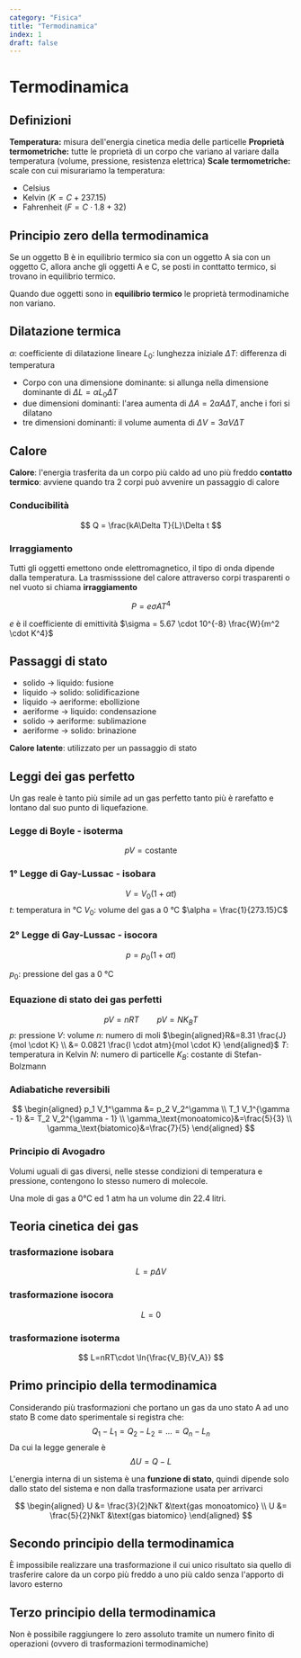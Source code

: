 ```yaml
---
category: "Fisica"
title: "Termodinamica"
index: 1
draft: false
---
```


# Termodinamica

## Definizioni
**Temperatura:** misura dell'energia cinetica media delle particelle
**Proprietà termometriche:** tutte le proprietà di un corpo che variano al variare dalla temperatura (volume, pressione, resistenza elettrica)
**Scale termometriche:** scale con cui misurariamo la temperatura:
- Celsius
- Kelvin ($K=C+237.15$)
- Fahrenheit ($F=C\cdot 1.8 + 32$)

## Principio zero della termodinamica
Se un oggetto B è in equilibrio termico sia con un oggetto A sia con un oggetto C, allora anche gli oggetti A e C, se posti in conttatto termico, si trovano in equilibrio termico.

Quando due oggetti sono in **equilibrio termico** le proprietà termodinamiche non variano.

## Dilatazione termica
$\alpha$: coefficiente di dilatazione lineare
$L_0$: lunghezza iniziale
$\Delta T$: differenza di temperatura
* Corpo con una dimensione dominante: si allunga nella dimensione dominante di $\Delta L = \alpha L_0 \Delta T$
* due dimensioni dominanti: l'area aumenta di $\Delta A = 2 \alpha A \Delta T$, anche i fori si dilatano
* tre dimensioni dominanti: il volume aumenta di $\Delta V = 3 \alpha V \Delta T$

## Calore
**Calore**: l'energia trasferita da un corpo più caldo ad uno più freddo
**contatto termico**: avviene quando tra 2 corpi può avvenire un passaggio di calore

### Conducibilità
$$
Q = \frac{kA\Delta T}{L}\Delta t
$$

### Irraggiamento
Tutti gli oggetti emettono onde elettromagnetico, il tipo di onda dipende dalla temperatura.
La trasmisssione del calore attraverso corpi trasparenti o nel vuoto si chiama **irraggiamento**

$$
P = e \sigma A T^4
$$

$e$ è il coefficiente di emittività
$\sigma = 5.67 \cdot 10^{-8} \frac{W}{m^2 \cdot K^4}$

## Passaggi di stato
* solido $\rightarrow$ liquido: fusione
* liquido $\rightarrow$ solido: solidificazione
* liquido $\rightarrow$ aeriforme: ebollizione
* aeriforme $\rightarrow$ liquido: condensazione
* solido $\rightarrow$ aeriforme: sublimazione
* aeriforme $\rightarrow$ solido: brinazione

**Calore latente**: utilizzato per un passaggio di stato

## Leggi dei gas perfetto
Un gas reale è tanto più simile ad un gas perfetto tanto più è rarefatto e lontano dal suo punto di liquefazione.

### Legge di Boyle - isoterma
$$
pV = \text{costante}
$$

### 1° Legge di Gay-Lussac - isobara
$$
V=V_0 (1+\alpha t)
$$
$t$: temperatura in °C
$V_0$: volume del gas a 0 °C
$\alpha = \frac{1}{273.15}C$

### 2° Legge di Gay-Lussac - isocora
$$
p=p_0(1+\alpha t)
$$

$p_0$: pressione del gas a 0 °C

### Equazione di stato dei gas perfetti
$$
pV = nRT \qquad pV=NK_B T
$$
$p$: pressione
$V$: volume
$n$: numero di moli
$\begin{aligned}R&=8.31 \frac{J}{mol \cdot K} \\ &= 0.0821 \frac{l \cdot atm}{mol \cdot K} \end{aligned}$
$T$: temperatura in Kelvin
$N$: numero di particelle
$K_B$: costante di Stefan-Bolzmann

### Adiabatiche reversibili
$$
\begin{aligned}
p_1 V_1^\gamma &= p_2 V_2^\gamma \\
T_1 V_1^{\gamma - 1} &= T_2 V_2^{\gamma - 1} \\
\gamma_\text{monoatomico}&=\frac{5}{3} \\
\gamma_\text{biatomico}&=\frac{7}{5}
\end{aligned}
$$

### Principio di Avogadro
Volumi uguali di gas diversi, nelle stesse condizioni di temperatura e pressione, contengono lo stesso numero di molecole.

Una mole di gas a 0°C ed 1 atm ha un volume din 22.4 litri.

## Teoria cinetica dei gas
### trasformazione isobara
$$
L=p\Delta V
$$

### trasformazione isocora
$$
L=0
$$

### trasformazione isoterma
$$
L=nRT\cdot \ln{\frac{V_B}{V_A}}
$$

## Primo principio della termodinamica
Considerando più trasformazioni che portano un gas da uno stato A ad uno stato B come dato sperimentale si registra che: 
$$
Q_1 - L_1 = Q_2 - L_2 = ... = Q_n - L_n
$$
Da cui la legge generale è 
$$
\Delta U = Q - L
$$

L'energia interna di un sistema è una **funzione di stato**, quindi dipende solo dallo stato del sistema e non dalla trasformazione usata per arrivarci

$$
\begin{aligned}
U &= \frac{3}{2}NkT  &\text{gas monoatomico} \\
U &= \frac{5}{2}NkT &\text{gas biatomico}
\end{aligned}
$$

## Secondo principio della termodinamica
È impossibile realizzare una trasformazione il cui unico risultato sia quello di trasferire calore da un corpo più freddo a uno più caldo senza l'apporto di lavoro esterno

## Terzo principio della termodinamica
Non è possibile raggiungere lo zero assoluto tramite un numero finito di operazioni (ovvero di trasformazioni termodinamiche)






